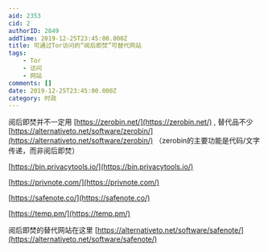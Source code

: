 ```yaml
---
aid: 2353
cid: 2
authorID: 2849
addTime: 2019-12-25T23:45:00.000Z
title: 可通过Tor访问的“阅后即焚”可替代网站
tags:
    - Tor
    - 访问
    - 网站
comments: []
date: 2019-12-25T23:45:00.000Z
category: 时政
---
```


阅后即焚并不一定用 [https://zerobin.net/](https://zerobin.net/) , 替代品不少 [https://alternativeto.net/software/zerobin/](https://alternativeto.net/software/zerobin/) （zerobin的主要功能是代码/文字传递，而非阅后即焚）

[https://bin.privacytools.io/](https://bin.privacytools.io/)

[https://privnote.com/](https://privnote.com/)

[https://safenote.co/](https://safenote.co/)

[https://temp.pm/](https://temp.pm/)

阅后即焚的替代网站在这里 [https://alternativeto.net/software/safenote/](https://alternativeto.net/software/safenote/)
